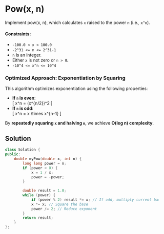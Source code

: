 # Pow(x, n)
Implement pow(x, n), which calculates `x` raised to the power `n` (i.e., `x^n`).

#### Constraints:
- `-100.0 < x < 100.0`
- `-2^31 <= n <= 2^31-1`
- `n` is an integer.
- Either `x` is not zero or `n > 0`.
- `-10^4 <= x^n <= 10^4`

### **Optimized Approach: Exponentiation by Squaring**
This algorithm optimizes exponentiation using the following properties:
- **If `n` is even:**  
  \[
  x^n = (x^{n/2})^2
  \]
- **If `n` is odd:**  
  \[
  x^n = x \times x^{n-1}
  \]

By **repeatedly squaring `x` and halving `n`**, we achieve **O(log n) complexity**.

## Solution
```cpp
class Solution {
public:
    double myPow(double x, int n) {
        long long power = n; 
        if (power < 0) {
            x = 1 / x;
            power = -power;
        }
        
        double result = 1.0;
        while (power) {
            if (power % 2) result *= x; // If odd, multiply current base
            x *= x; // Square the base
            power /= 2; // Reduce exponent
        }
        return result;
    }
};
```